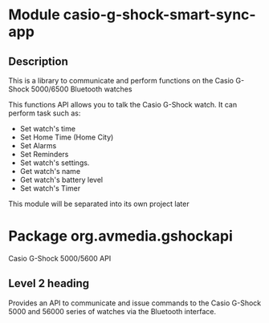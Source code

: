 # Module casio-g-shock-smart-sync-app

## Description

This is a library to communicate and perform functions on the Casio G-Shock 
5000/6500 Bluetooth watches

This functions API allows you to talk the Casio G-Shock watch.
It can perform task such as:

- Set watch's time
- Set Home Time (Home City)
- Set Alarms
- Set Reminders
- Set watch's settings.
- Get watch's name
- Get watch's battery level
- Set watch's Timer

This module will be separated into its own project later

# Package org.avmedia.gshockapi
Casio G-Shock 5000/5600 API

## Level 2 heading
Provides an API to communicate and issue commands to the Casio G-Shock 5000 and 56000
series of watches via the Bluetooth interface.
